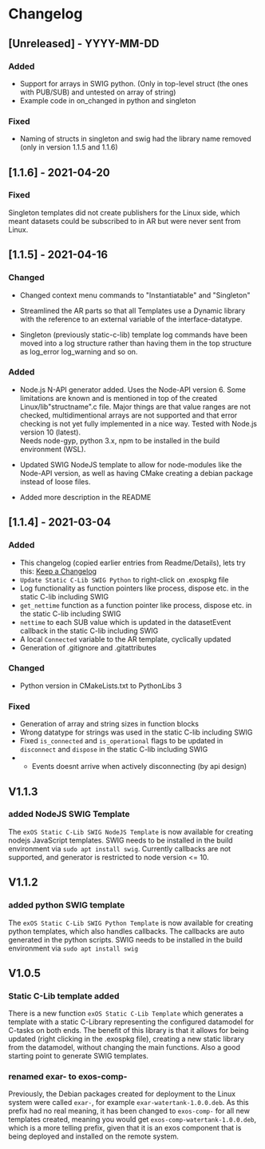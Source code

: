 # Changelog

## [Unreleased] - YYYY-MM-DD

### Added
- Support for arrays in SWIG python. 
  (Only in top-level struct (the ones with PUB/SUB) and untested on array of string)
- Example code in on_changed in python and singleton

### Fixed
- Naming of structs in singleton and swig had the library name removed (only in version 1.1.5 and 1.1.6)

## [1.1.6] - 2021-04-20

### Fixed

Singleton templates did not create publishers for the Linux side, which meant datasets could be subscribed to in AR but were never sent from Linux.

## [1.1.5] - 2021-04-16
### Changed

- Changed context menu commands to "Instantiatable" and "Singleton"

- Streamlined the AR parts so that all Templates use a Dynamic library with the reference to an external variable of the interface-datatype. 

- Singleton (previously static-c-lib) template log commands have been moved into a log structure rather than having them in the top structure as log_error log_warning and so on.
### Added

- Node.js N-API generator added. Uses the Node-API version 6. Some limitations are known and is mentioned in top of the created Linux/lib"structname".c file. Major things are that value ranges are not checked, multidimentional arrays are not supported and that error checking is not yet fully implemented in a nice way.
Tested with Node.js version 10 (latest).  
Needs node-gyp, python 3.x, npm to be installed in the build environment (WSL).

- Updated SWIG NodeJS template to allow for node-modules like the Node-API version, as well as having CMake creating a debian package instead of loose files.

- Added more description in the README
## [1.1.4] - 2021-03-04
### Added
- This changelog (copied earlier entries from Readme/Details), lets try this: [Keep a Changelog](http://keepachangelog.com/)
- `Update Static C-Lib SWIG Python` to right-click on .exospkg file
- Log functionality as function pointers like process, dispose etc. in the static C-lib including SWIG
- `get_nettime` function as a function pointer like process, dispose etc. in the static C-lib including SWIG
- `nettime` to each SUB value which is updated in the datasetEvent callback in the static C-lib including SWIG
- A local `Connected` variable to the AR template, cyclically updated
- Generation of .gitignore and .gitattributes

### Changed
- Python version in CMakeLists.txt to PythonLibs 3

### Fixed
- Generation of array and string sizes in function blocks
- Wrong datatype for strings was used in the static C-lib including SWIG
- Fixed `is_connected` and `is_operational` flags to be updated in `disconnect` and `dispose` in the static C-lib including SWIG
- - Events doesnt arrive when actively disconnecting (by api design)

## V1.1.3

### added NodeJS SWIG Template

The `exOS Static C-Lib SWIG NodeJS Template` is now available for creating nodejs JavaScript templates. SWIG needs to be installed in the build environment via `sudo apt install swig`. Currently callbacks are not supported, and generator is restricted to node version <= 10.

## V1.1.2

### added python SWIG template

The `exOS Static C-Lib SWIG Python Template` is now available for creating python templates, which also handles callbacks. The callbacks are auto generated in the python scripts. SWIG needs to be installed in the build environment via `sudo apt install swig`

## V1.0.5

### Static C-Lib template added

There is a new function `exOS Static C-Lib Template` which generates a template with a static C-Library representing the configured datamodel for C-tasks on both ends. The benefit of this library is that it allows for being updated (right clicking in the .exospkg file), creating a new static library from the datamodel, without changing the main functions. Also a good starting point to generate SWIG templates.  

### renamed exar- to exos-comp-

Previously, the Debian packages created for deployment to the Linux system were called `exar-`, for example `exar-watertank-1.0.0.deb`. As this prefix had no real meaning, it has been changed to `exos-comp-` for all new templates created, meaning you would get `exos-comp-watertank-1.0.0.deb`, which is a more telling prefix, given that it is an exos component that is being deployed and installed on the remote system.